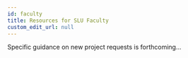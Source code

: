 ```yaml
---
id: faculty
title: Resources for SLU Faculty
custom_edit_url: null
---
```


Specific guidance on new project requests is forthcoming...